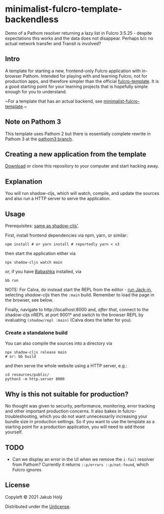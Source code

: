 # minimalist-fulcro-template-backendless

Demo of a Pathom resolver returning a lazy list in Fulcro 3.5.25 - despite expectations this works and the data does not disappear. Perhaps b/c no actual network transfer and Transit is involved?

## Intro

A template for starting a new, frontend-only Fulcro application with in-browser Pathom. Intended for playing with and learning Fulcro, not for production apps, and therefore simpler than the official [fulcro-template](https://github.com/fulcrologic/fulcro-template). It is a good starting point for your learning projects that is hopefully simple enough for you to understand.

~For a template that has an actual backend, see [minimalist-fulcro-template](https://github.com/holyjak/minimalist-fulcro-template).~

## Note on Pathom 3

This template uses Pathom 2 but there is essentially complete rewrite in Pathom 3 at the [pathom3 branch](https://github.com/holyjak/minimalist-fulcro-template-backendless/tree/pathom3).

## Creating a new application from the template

[Download](https://github.com/holyjak/minimalist-fulcro-template-backendless/archive/refs/heads/main.zip) or clone this repository to your computer and start hacking away.

## Explanation

You will run shadow-cljs, which will watch, compile, and update the sources and also run a HTTP server to serve the application.

## Usage

Prerequisites: [same as shadow-cljs'](https://github.com/thheller/shadow-cljs#requirements).

First, install frontend dependencies via npm, yarn, or similar:

    npm install # or yarn install # reportedly yarn < v3

then start the application either via

    npx shadow-cljs watch main

or, if you have [Babashka](https://babashka.org/) installed, via

    bb run

NOTE: For Calva, do instead start the REPL from the editor - [run Jack-in](https://calva.io/connect/#jack-in-let-calva-start-the-repl-for-you), selecting _shadow-cljs_ then the `:main` build. Remember to load the page in the browser, see below.

Finally, navigate to http://localhost:8000 and, _after that_, connect to the shadow-cljs nREPL at port 9001\* and switch to the browser REPL by evaluating `(shadow/repl :main)` (Calva does the latter for you).

### Create a standalone build

You can also compile the sources into a directory via

    npx shadow-cljs release main
    # or: bb build

and then serve the whole website using a HTTP server, e.g.:

    cd resources/public/
    python3 -m http.server 8000

## Why is this not suitable for production?

No thought was given to security, performance, monitoring, error tracking and other important production concerns. It also bakes in fulcro-troubleshooting, which you do not want unnecessarily increasing your bundle size in production settings. So if you want to use the template as a starting point for a production application, you will need to add those yourself.

## TODO

* Can we display an error in the UI when we remove the `i-fail` resolver from Pathom? Currently it returns `::p/errors ::p/not-found`, which Fulcro ignores

## License

Copyleft © 2021 Jakub Holý

Distributed under the [Unlicense](https://unlicense.org/).
